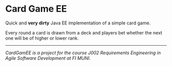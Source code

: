 Card Game EE
============

Quick and **very dirty** Java EE implementation of a simple card game.

Every round a card is drawn from a deck and players bet whether the next one will be of higher or lower rank.

---
_CardGamEE is a project for the course J002 Requirements Engineering in Agile Software Development at FI MUNI._

